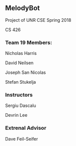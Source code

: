 ## MelodyBot

Project of UNR CSE Spring 2018

CS 426

### Team 19 Members:

Nicholas Harris

David Neilsen

Joseph San Nicolas

Stefan Stukelja

### Instructors
Sergiu Dascalu

Devrin Lee

### Extrenal Advisor
Dave Feil-Seifer
